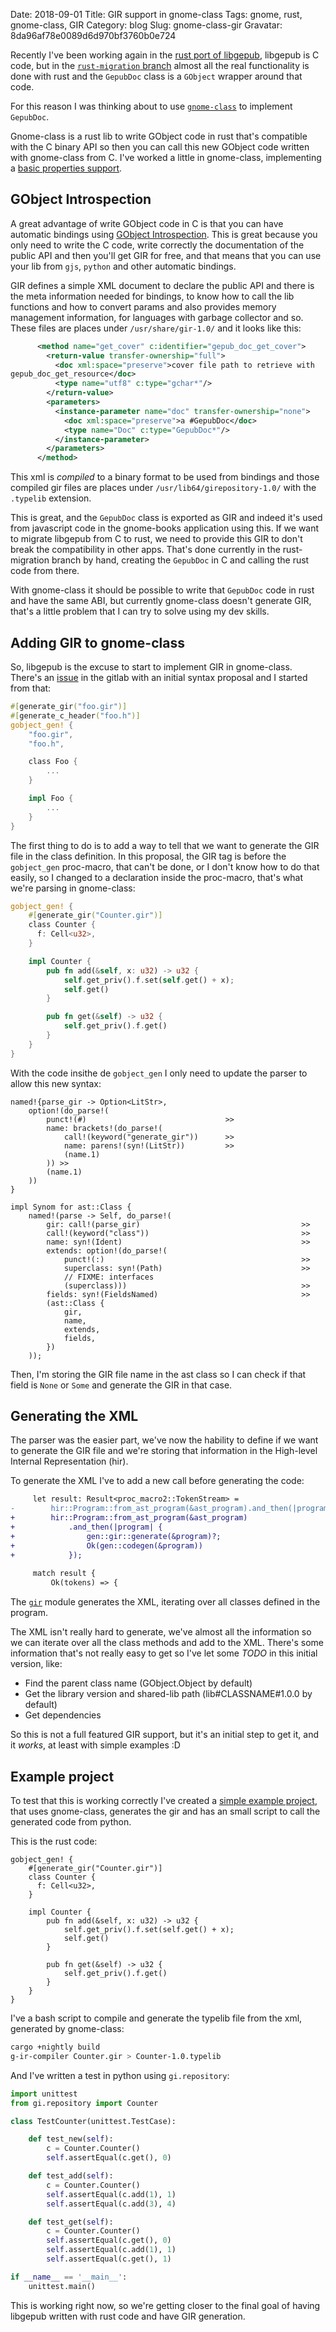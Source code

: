 Date: 2018-09-01
Title: GIR support in gnome-class
Tags: gnome, rust, gnome-class, GIR
Category: blog
Slug: gnome-class-gir
Gravatar: 8da96af78e0089d6d970bf3760b0e724

Recently I've been working again in the [rust port of libgepub][3], libgepub
is C code, but in the [`rust-migration` branch][4] almost all the real
functionality is done with rust and the `GepubDoc` class is a `GObject` wrapper
around that code.

For this reason I was thinking about to use [`gnome-class`][1] to implement
`GepubDoc`.

Gnome-class is a rust lib to write GObject code in rust that's compatible with
the C binary API so then you can call this new GObject code written with
gnome-class from C. I've worked a little in gnome-class, implementing a
[basic properties support][2].

## GObject Introspection

A great advantage of write GObject code in C is that you can have automatic
bindings using [GObject Introspection][5]. This is great because you only need
to write the C code, write correctly the documentation of the public API and
then you'll get GIR for free, and that means that you can use your lib from
`gjs`, `python` and other automatic bindings.

GIR defines a simple XML document to declare the public API and there is the
meta information needed for bindings, to know how to call the lib functions and
how to convert params and also provides memory management information, for
languages with garbage collector and so. These files are places under
`/usr/share/gir-1.0/` and it looks like this:

```xml
      <method name="get_cover" c:identifier="gepub_doc_get_cover">
        <return-value transfer-ownership="full">
          <doc xml:space="preserve">cover file path to retrieve with
gepub_doc_get_resource</doc>
          <type name="utf8" c:type="gchar*"/>
        </return-value>
        <parameters>
          <instance-parameter name="doc" transfer-ownership="none">
            <doc xml:space="preserve">a #GepubDoc</doc>
            <type name="Doc" c:type="GepubDoc*"/>
          </instance-parameter>
        </parameters>
      </method>
```

This xml is *compiled* to a binary format to be used from bindings and those
compiled gir files are places under `/usr/lib64/girepository-1.0/` with the
`.typelib` extension.

This is great, and the `GepubDoc` class is exported as GIR and indeed it's used
from javascript code in the gnome-books application using this. If we want to
migrate libgepub from C to rust, we need to provide this GIR to don't break
the compatibility in other apps. That's done currently in the rust-migration
branch by hand, creating the `GepubDoc` in C and calling the rust code from
there.

With gnome-class it should be possible to write that `GepubDoc` code in rust
and have the same ABI, but currently gnome-class doesn't generate GIR, that's
a little problem that I can try to solve using my dev skills.

## Adding GIR to gnome-class

So, libgepub is the excuse to start to implement GIR in gnome-class. There's
an [issue][6] in the gitlab with an initial syntax proposal and I started from
that:

```rust
#[generate_gir("foo.gir")]
#[generate_c_header("foo.h")]
gobject_gen! {
    "foo.gir",
    "foo.h",

    class Foo {
        ...
    }

    impl Foo {
        ...
    }
}
```

The first thing to do is to add a way to tell that we want to generate the GIR
file in the class definition. In this proposal, the GIR tag is before the
`gobject_gen` proc-macro, that can't be done, or I don't know how to do that
easily, so I changed to a declaration inside the proc-macro, that's what we're
parsing in gnome-class:

```rust
gobject_gen! {
    #[generate_gir("Counter.gir")]
    class Counter {
      f: Cell<u32>,
    }

    impl Counter {
        pub fn add(&self, x: u32) -> u32 {
            self.get_priv().f.set(self.get() + x);
            self.get()
        }

        pub fn get(&self) -> u32 {
            self.get_priv().f.get()
        }
    }
}
```

With the code insithe de `gobject_gen` I only need to update the parser to
allow this new syntax:

```
named!{parse_gir -> Option<LitStr>,
    option!(do_parse!(
        punct!(#)                               >>
        name: brackets!(do_parse!(
            call!(keyword("generate_gir"))      >>
            name: parens!(syn!(LitStr))         >>
            (name.1)
        )) >>
        (name.1)
    ))
}

impl Synom for ast::Class {
    named!(parse -> Self, do_parse!(
        gir: call!(parse_gir)                                    >>
        call!(keyword("class"))                                  >>
        name: syn!(Ident)                                        >>
        extends: option!(do_parse!(
            punct!(:)                                            >>
            superclass: syn!(Path)                               >>
            // FIXME: interfaces
            (superclass)))                                       >>
        fields: syn!(FieldsNamed)                                >>
        (ast::Class {
            gir,
            name,
            extends,
            fields,
        })
    ));
```

Then, I'm storing the GIR file name in the ast class so I can check if that
field is `None` or `Some` and generate the GIR in that case.

## Generating the XML

The parser was the easier part, we've now the hability to define if we want
to generate the GIR file and we're storing that information in the High-level
Internal Representation (hir).

To generate the XML I've to add a new call before generating the code:

```diff
     let result: Result<proc_macro2::TokenStream> =
-        hir::Program::from_ast_program(&ast_program).and_then(|program| Ok(gen::codegen(&program)));
+        hir::Program::from_ast_program(&ast_program)
+            .and_then(|program| {
+                gen::gir::generate(&program)?;
+                Ok(gen::codegen(&program))
+            });
 
     match result {
         Ok(tokens) => {
```

The [`gir`][8] module generates the XML, iterating over all classes defined in
the program.

The XML isn't really hard to generate, we've almost all the information so we
can iterate over all the class methods and add to the XML. There's some
information that's not really easy to get so I've let some *TODO* in this
initial version, like:

 * Find the parent class name (GObject.Object by default)
 * Get the library version and shared-lib path (lib#CLASSNAME#1.0.0 by default)
 * Get dependencies

So this is not a full featured GIR support, but it's an initial step to get
it, and it *works*, at least with simple examples :D

## Example project

To test that this is working correctly I've created a
[simple example project][7], that uses gnome-class, generates the gir and
has an small script to call the generated code from python.

This is the rust code:

```
gobject_gen! {
    #[generate_gir("Counter.gir")]
    class Counter {
      f: Cell<u32>,
    }

    impl Counter {
        pub fn add(&self, x: u32) -> u32 {
            self.get_priv().f.set(self.get() + x);
            self.get()
        }

        pub fn get(&self) -> u32 {
            self.get_priv().f.get()
        }
    }
}
```

I've a bash script to compile and generate the typelib file from the xml,
generated by gnome-class:

```sh
cargo +nightly build
g-ir-compiler Counter.gir > Counter-1.0.typelib
```

And I've written a test in python using `gi.repository`:

```python
import unittest
from gi.repository import Counter

class TestCounter(unittest.TestCase):

    def test_new(self):
        c = Counter.Counter()
        self.assertEqual(c.get(), 0)

    def test_add(self):
        c = Counter.Counter()
        self.assertEqual(c.add(1), 1)
        self.assertEqual(c.add(3), 4)

    def test_get(self):
        c = Counter.Counter()
        self.assertEqual(c.get(), 0)
        self.assertEqual(c.add(1), 1)
        self.assertEqual(c.get(), 1)

if __name__ == '__main__':
    unittest.main()
```

This is working right now, so we're getting closer to the final goal of having
libgepub written with rust code and have GIR generation.

[1]: https://gitlab.gnome.org/federico/gnome-class
[2]: http://danigm.net/rust-gnome.html
[3]: http://danigm.net/libgepub-rust.html
[4]: https://gitlab.gnome.org/GNOME/libgepub/tree/rust-migration/
[5]: https://gi.readthedocs.io/en/latest/
[6]: https://gitlab.gnome.org/federico/gnome-class/issues/8
[8]: https://gitlab.gnome.org/danigm/gnome-class/tree/gir/src/gen/gir.rs
[7]: https://gitlab.gnome.org/danigm/gnome-class-example/
